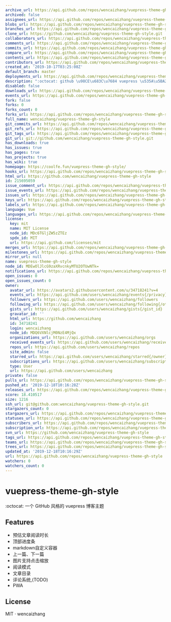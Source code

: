 ```yaml
---
archive_url: https://api.github.com/repos/wencaizhang/vuepress-theme-gh-style/{archive_format}{/ref}
archived: false
assignees_url: https://api.github.com/repos/wencaizhang/vuepress-theme-gh-style/assignees{/user}
blobs_url: https://api.github.com/repos/wencaizhang/vuepress-theme-gh-style/git/blobs{/sha}
branches_url: https://api.github.com/repos/wencaizhang/vuepress-theme-gh-style/branches{/branch}
clone_url: https://github.com/wencaizhang/vuepress-theme-gh-style.git
collaborators_url: https://api.github.com/repos/wencaizhang/vuepress-theme-gh-style/collaborators{/collaborator}
comments_url: https://api.github.com/repos/wencaizhang/vuepress-theme-gh-style/comments{/number}
commits_url: https://api.github.com/repos/wencaizhang/vuepress-theme-gh-style/commits{/sha}
compare_url: https://api.github.com/repos/wencaizhang/vuepress-theme-gh-style/compare/{base}...{head}
contents_url: https://api.github.com/repos/wencaizhang/vuepress-theme-gh-style/contents/{+path}
contributors_url: https://api.github.com/repos/wencaizhang/vuepress-theme-gh-style/contributors
created_at: '2019-10-17T03:25:08Z'
default_branch: master
deployments_url: https://api.github.com/repos/wencaizhang/vuepress-theme-gh-style/deployments
description: ":octocat: github \u98CE\u683C\u7684 vuepress \u535A\u5BA2\u4E3B\u9898"
disabled: false
downloads_url: https://api.github.com/repos/wencaizhang/vuepress-theme-gh-style/downloads
events_url: https://api.github.com/repos/wencaizhang/vuepress-theme-gh-style/events
fork: false
forks: 0
forks_count: 0
forks_url: https://api.github.com/repos/wencaizhang/vuepress-theme-gh-style/forks
full_name: wencaizhang/vuepress-theme-gh-style
git_commits_url: https://api.github.com/repos/wencaizhang/vuepress-theme-gh-style/git/commits{/sha}
git_refs_url: https://api.github.com/repos/wencaizhang/vuepress-theme-gh-style/git/refs{/sha}
git_tags_url: https://api.github.com/repos/wencaizhang/vuepress-theme-gh-style/git/tags{/sha}
git_url: git://github.com/wencaizhang/vuepress-theme-gh-style.git
has_downloads: true
has_issues: true
has_pages: true
has_projects: true
has_wiki: true
homepage: https://coolfe.fun/vuepress-theme-gh-style/
hooks_url: https://api.github.com/repos/wencaizhang/vuepress-theme-gh-style/hooks
html_url: https://github.com/wencaizhang/vuepress-theme-gh-style
id: 215695059
issue_comment_url: https://api.github.com/repos/wencaizhang/vuepress-theme-gh-style/issues/comments{/number}
issue_events_url: https://api.github.com/repos/wencaizhang/vuepress-theme-gh-style/issues/events{/number}
issues_url: https://api.github.com/repos/wencaizhang/vuepress-theme-gh-style/issues{/number}
keys_url: https://api.github.com/repos/wencaizhang/vuepress-theme-gh-style/keys{/key_id}
labels_url: https://api.github.com/repos/wencaizhang/vuepress-theme-gh-style/labels{/name}
language: Vue
languages_url: https://api.github.com/repos/wencaizhang/vuepress-theme-gh-style/languages
license:
  key: mit
  name: MIT License
  node_id: MDc6TGljZW5zZTEz
  spdx_id: MIT
  url: https://api.github.com/licenses/mit
merges_url: https://api.github.com/repos/wencaizhang/vuepress-theme-gh-style/merges
milestones_url: https://api.github.com/repos/wencaizhang/vuepress-theme-gh-style/milestones{/number}
mirror_url: null
name: vuepress-theme-gh-style
node_id: MDEwOlJlcG9zaXRvcnkyMTU2OTUwNTk=
notifications_url: https://api.github.com/repos/wencaizhang/vuepress-theme-gh-style/notifications{?since,all,participating}
open_issues: 0
open_issues_count: 0
owner:
  avatar_url: https://avatars2.githubusercontent.com/u/34718241?v=4
  events_url: https://api.github.com/users/wencaizhang/events{/privacy}
  followers_url: https://api.github.com/users/wencaizhang/followers
  following_url: https://api.github.com/users/wencaizhang/following{/other_user}
  gists_url: https://api.github.com/users/wencaizhang/gists{/gist_id}
  gravatar_id: ''
  html_url: https://github.com/wencaizhang
  id: 34718241
  login: wencaizhang
  node_id: MDQ6VXNlcjM0NzE4MjQx
  organizations_url: https://api.github.com/users/wencaizhang/orgs
  received_events_url: https://api.github.com/users/wencaizhang/received_events
  repos_url: https://api.github.com/users/wencaizhang/repos
  site_admin: false
  starred_url: https://api.github.com/users/wencaizhang/starred{/owner}{/repo}
  subscriptions_url: https://api.github.com/users/wencaizhang/subscriptions
  type: User
  url: https://api.github.com/users/wencaizhang
private: false
pulls_url: https://api.github.com/repos/wencaizhang/vuepress-theme-gh-style/pulls{/number}
pushed_at: '2019-12-18T10:16:28Z'
releases_url: https://api.github.com/repos/wencaizhang/vuepress-theme-gh-style/releases{/id}
score: 18.410517
size: 1216
ssh_url: git@github.com:wencaizhang/vuepress-theme-gh-style.git
stargazers_count: 0
stargazers_url: https://api.github.com/repos/wencaizhang/vuepress-theme-gh-style/stargazers
statuses_url: https://api.github.com/repos/wencaizhang/vuepress-theme-gh-style/statuses/{sha}
subscribers_url: https://api.github.com/repos/wencaizhang/vuepress-theme-gh-style/subscribers
subscription_url: https://api.github.com/repos/wencaizhang/vuepress-theme-gh-style/subscription
svn_url: https://github.com/wencaizhang/vuepress-theme-gh-style
tags_url: https://api.github.com/repos/wencaizhang/vuepress-theme-gh-style/tags
teams_url: https://api.github.com/repos/wencaizhang/vuepress-theme-gh-style/teams
trees_url: https://api.github.com/repos/wencaizhang/vuepress-theme-gh-style/git/trees{/sha}
updated_at: '2019-12-18T10:16:29Z'
url: https://api.github.com/repos/wencaizhang/vuepress-theme-gh-style
watchers: 0
watchers_count: 0
---
```

# vuepress-theme-gh-style

:octocat: 一个 GitHub 风格的 vuepress 博客主题

## Features

- 预估文章阅读时长
- 顶部进度条
- markdown自定义容器
- 上一篇、下一篇
- 图片支持点击缩放
- 阅读模式
- 文章目录
- 评论系统,(TODO)
- PWA

## License

MIT · wencaizhang
